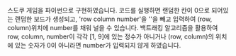 스도쿠 게임을 파이썬으로 구현하였습니다.
코드를 실행하면 랜덤한 칸이 0으로 되어있는 랜덤한 보드가 생성되고, 'row column number'을 ''을 빼고 입력하여 (row, column)위치에 number를 채워 널을 수 있습니다.
백트래킹 알고리즘을 활용하여 row, column, number이 각각 [1, 9]에 있는 정수가 아니거나 (row, column)의 위치에 있는 숫자가 0이 아니라면 number가 입력되지 않게 하였습니다.
